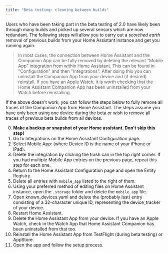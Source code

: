 ```yaml
---
title: "Beta testing: cleaning between builds"
---
```


Users who have been taking part in the beta testing of 2.0 have likely been through many builds and picked up several sensors which are now redundant. The following steps will allow you to carry out a _scorched earth_ removal of previous builds from your Home Assistant instance and get you running again.

> In most cases, the connection between Home Assistant and the Companion App can be fully removed by deleting the relevant "Mobile App" integration from within Home Assistant. This can be found in "Configuration" and then "Integrations". After doing this you can uninstall the Companion App from your device and (if desired) reinstall. If you have an Apple Watch, it is worth checking that the Home Assistant Companion App has been uninstalled from your Watch before reinstalling.

If the above doesn't work, you can follow the steps below to fully remove all traces of the Companion App from Home Assistant. The steps assume you have only been using one device during the beta or wish to remove all traces of previous beta builds from all devices.

0.  **Make a backup or snapshot of your Home assistant. Don't skip this step!**
1.  Go to Integrations on the Home Assistant Configuration page.
2.  Select Mobile App: <Device ID> (where Device ID is the name of your iPhone or iPad).
3.  Delete the integration by clicking the trash can in the top right corner. If you had multiple Mobile App entries on the previous page, repeat this step for each one.
4.  Return to the Home Assistant Configuration page and open the Entity Registry.
5.  Delete all entries with `mobile_app` listed to the right of them.
6.  Using your preferred method of editing files on Home Assistant instance, open the `.storage` folder and delete the `mobile_app` file.
7.  Open known_devices.yaml and delete the (probably last) entry consisting of a 32-character unique ID, representing the device_tracker of your device.
8.  Restart Home Assistant.
9.  Delete the Home Assistant App from your device. If you have an Apple Watch, check in the Watch App that Home Assistant Companion has been uninstalled from that too.
10. Reinstall the Home Assistant App from TestFlight (during beta testing) or AppStore.
11. Open the app and follow the setup process.
